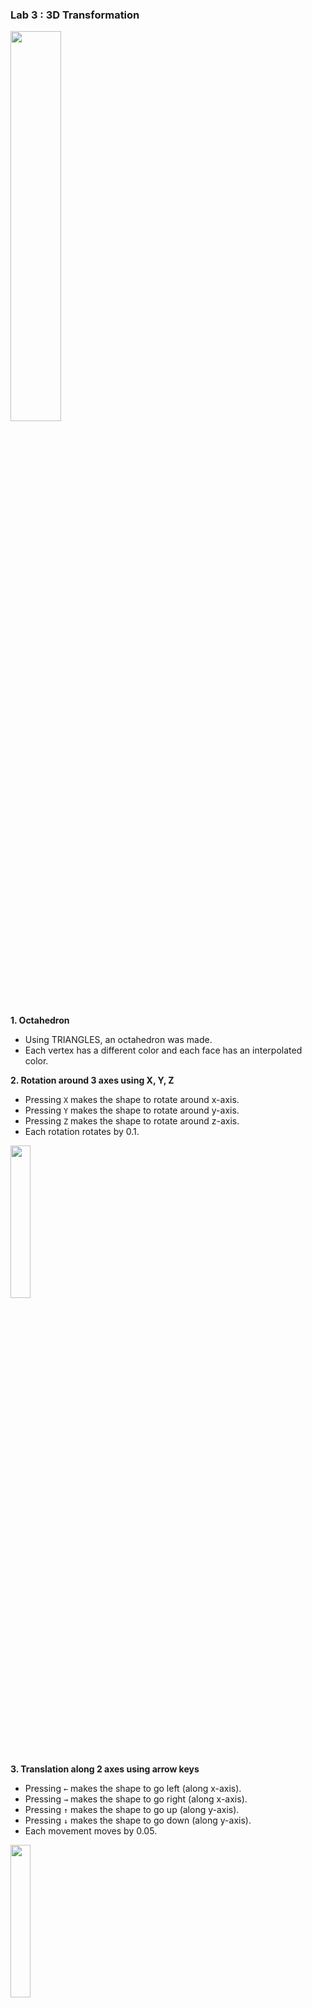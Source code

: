 
### Lab 3 : 3D Transformation

<img src="https://user-images.githubusercontent.com/53158200/156970895-76fcbbc8-20fa-411e-94ce-fdcea2f181cc.gif" width="40%" height="40%">

**1. Octahedron**

- Using TRIANGLES, an octahedron was made.
- Each vertex has a different color and each face has an interpolated color.

**2. Rotation around 3 axes using X, Y, Z**

- Pressing `X` makes the shape to rotate around x-axis.
- Pressing `Y` makes the shape to rotate around y-axis.
- Pressing `Z` makes the shape to rotate around z-axis.
- Each rotation rotates by 0.1.

<img src="http://www.c-jump.com/bcc/common/Talk3/Math/Matrices/const_images/matrix_rotation3.png" width="25%" height="25%">


**3. Translation along 2 axes using arrow keys**

- Pressing `←` makes the shape to go left (along x-axis).
- Pressing `→` makes the shape to go right (along x-axis).
- Pressing `↑` makes the shape to go up (along y-axis).
- Pressing `↓` makes the shape to go down (along y-axis).
- Each movement moves by 0.05.

<img src="http://www.c-jump.com/bcc/common/Talk3/Math/Matrices/const_images/translation3.png" width="25%" height="25%">

**4. Scaling along 2 axes using D, W**

- Pressing `D` makes the shape to increase along x-axis.
- Pressing `W` makes the shape to increase along y-axis.
- Each scaling increases 1.1 times the previous size.

<img src="http://www.c-jump.com/bcc/common/Talk3/Math/Matrices/const_images/applying_scaling.png" width="25%" height="25%">

**5. Matrices**

- Transformations order: Rotate X → Rotate Y → Rotate Z → Translation → Scaling

